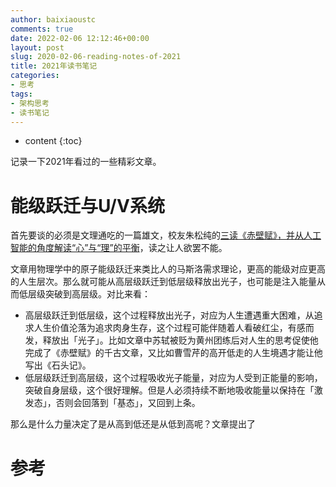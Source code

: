 ```yaml
---
author: baixiaoustc
comments: true
date: 2022-02-06 12:12:46+00:00
layout: post
slug: 2020-02-06-reading-notes-of-2021
title: 2021年读书笔记
categories:
- 思考
tags:
- 架构思考 
- 读书笔记
---
```


* content 
{:toc}

记录一下2021年看过的一些精彩文章。

# 能级跃迁与U/V系统

首先要谈的必须是文理通吃的一篇雄文，校友朱松纯的[三读《赤壁赋》，并从人工智能的角度解读“心”与“理”的平衡](https://mp.weixin.qq.com/s/xF5XdtWySJjiEBDHJB29xw)，读之让人欲罢不能。

文章用物理学中的原子能级跃迁来类比人的马斯洛需求理论，更高的能级对应更高的人生层次。那么就可能从高层级跃迁到低层级释放出光子，也可能是注入能量从而低层级突破到高层级。对比来看：

* 高层级跃迁到低层级，这个过程释放出光子，对应为人生遭遇重大困难，从追求人生价值沦落为追求肉身生存，这个过程可能伴随着人看破红尘，有感而发，释放出「光子」。比如文章中苏轼被贬为黄州团练后对人生的思考促使他完成了《赤壁赋》的千古文章，又比如曹雪芹的高开低走的人生境遇才能让他写出《石头记》。
* 低层级跃迁到高层级，这个过程吸收光子能量，对应为人受到正能量的影响，突破自身层级，这个很好理解。但是人必须持续不断地吸收能量以保持在「激发态」，否则会回落到「基态」，又回到上条。

那么是什么力量决定了是从高到低还是从低到高呢？文章提出了



# 参考
